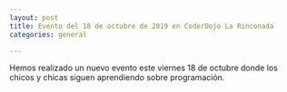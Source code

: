 ```yaml
---
layout: post
title: Evento del 18 de octubre de 2019 en CoderDojo La Rinconada
categories: general

---
```


Hemos realizado un nuevo evento este viernes 18 de octubre donde los chicos y chicas siguen aprendiendo sobre programación.

